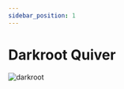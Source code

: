 ```yaml
---
sidebar_position: 1
---
```


# Darkroot Quiver 

![darkroot](https://vwiki.valorserver.com/api/item/picture/darkroot%20quiver)
